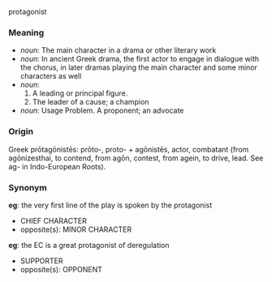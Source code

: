 protagonist
### Meaning
+ _noun_: The main character in a drama or other literary work
+ _noun_: In ancient Greek drama, the first actor to engage in dialogue with the chorus, in later dramas playing the main character and some minor characters as well
+ _noun_:
   1. A leading or principal figure.
   2. The leader of a cause; a champion
+ _noun_: Usage Problem. A proponent; an advocate

### Origin

Greek prōtagōnistēs: prōto-, proto- + agōnistēs, actor, combatant (from agōnizesthai, to contend, from agōn, contest, from agein, to drive, lead. See ag- in Indo-European Roots).

### Synonym

__eg__: the very first line of the play is spoken by the protagonist

+ CHIEF CHARACTER
+ opposite(s): MINOR CHARACTER

__eg__: the EC is a great protagonist of deregulation

+ SUPPORTER
+ opposite(s): OPPONENT


